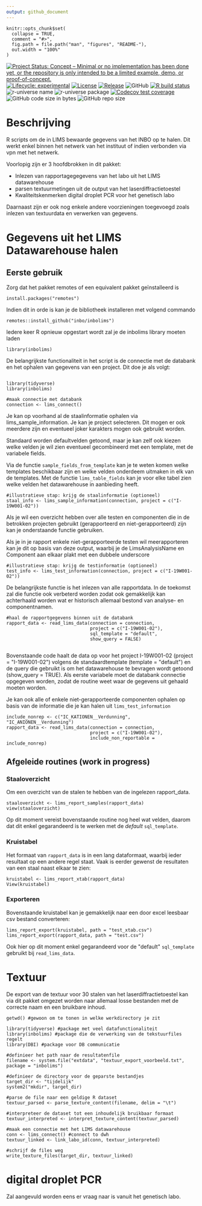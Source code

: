 ```yaml
---
output: github_document
---
```


<!-- README.md is generated from README.Rmd. Please edit that file -->

```{r, include = FALSE}
knitr::opts_chunk$set(
  collapse = TRUE,
  comment = "#>",
  fig.path = file.path("man", "figures", "README-"),
  out.width = "100%"
)
```

<!-- badges: start -->
[![Project Status: Concept – Minimal or no implementation has been done yet, or the repository is only intended to be a limited example, demo, or proof-of-concept.](https://www.repostatus.org/badges/latest/concept.svg)](https://www.repostatus.org/#concept)
[![Lifecycle: experimental](https://img.shields.io/badge/lifecycle-experimental-orange.svg)](https://lifecycle.r-lib.org/articles/stages.html#experimental)
[![License](https://img.shields.io/badge/license-GPL--3-blue.svg?style=flat)](https://www.gnu.org/licenses/gpl-3.0.html)
[![Release](https://img.shields.io/github/release/inbo/inbolims.svg)](https://github.com/inbo/inbolims/releases)
![GitHub](https://img.shields.io/github/license/inbo/inbolims)
[![R build status](https://github.com/inbo/inbolims/workflows/check%20package%20on%20main/badge.svg)](https://github.com/inbo/inbolims/actions)
![r-universe name](https://inbo.r-universe.dev/badges/:name?color=c04384)
![r-universe package](https://inbo.r-universe.dev/badges/inbolims)
[![Codecov test coverage](https://codecov.io/gh/inbo/inbolims/branch/main/graph/badge.svg)](https://app.codecov.io/gh/inbo/inbolims?branch=main)
![GitHub code size in bytes](https://img.shields.io/github/languages/code-size/inbo/inbolims.svg)
![GitHub repo size](https://img.shields.io/github/repo-size/inbo/inbolims.svg)
<!-- badges: end -->


# Beschrijving

R scripts om de in LIMS bewaarde gegevens van het INBO op te halen. Dit werkt enkel binnen het netwerk van het instituut of indien verbonden via vpn met het netwerk.

Voorlopig zijn er 3 hoofdbrokken in dit pakket:

- Inlezen van rapportagegegevens van het labo uit het LIMS datawarehouse
- parsen textuurmetingen uit de output van het laserdiffractietoestel 
- Kwaliteitskenmerken digital droplet PCR voor het genetisch labo

Daarnaast zijn er ook nog enkele andere voorzieningen toegevoegd zoals inlezen van textuurdata en verwerken van gegevens.

# Gegevens uit het LIMS Datawarehouse halen

## Eerste gebruik


Zorg dat het pakket remotes of een equivalent pakket geïnstalleerd is

````
install.packages("remotes")

````

Indien dit in orde is kan je de bibliotheek installeren met volgend commando

````
remotes::install_github("inbo/inbolims")

````

Iedere keer R opnieuw opgestart wordt zal je de inbolims library moeten laden

````
library(inbolims)

```` 

De belangrijkste functionaliteit in het script is de connectie met de databank en het ophalen van gegevens van een project. Dit doe je als volgt:

```` 

library(tidyverse)
library(inbolims)

#maak connectie met databank
connection <- lims_connect()

````

Je kan op voorhand al de staalinformatie ophalen via lims_sample_information.
Je kan je project selecteren. Dit mogen er ook meerdere zijn en eventueel joker
karakters mogen ook gebruikt worden.

Standaard worden defaultvelden getoond, maar je kan zelf ook kiezen welke velden je wil zien eventueel gecombineerd met een template, met de variabele fields.

Via de functie `sample_fields_from_template` kan je te weten komen welke templates beschikbaar zijn en welke velden onderdeem uitmaken in elk van de templates. Met de functie `lims_table_fields` kan je voor elke tabel zien welke velden het datawarehouse in aanbieding heeft.

````
#illustratieve stap: krijg de staalinformatie (optioneel)
staal_info <- lims_sample_information(connection, project = c("I-19W001-02"))

````

Als je wil een overzicht hebben over alle testen en componenten die in de betrokken projecten gebruikt (gerapporteerd en niet-gerapporteerd) zijn kan je onderstaande functie gebruiken.

Als je in je rapport enkele niet-gerapporteerde testen wil meerapporteren kan je dit op basis van deze output, waarbij je de LimsAnalysisName en Component aan elkaar plakt met een dubbele underscore 

````
#illustratieve stap: krijg de testinformatie (optioneel)
test_info <- lims_test_information(connection, project = c("I-19W001-02"))

````




De belangrijkste functie is het inlezen van alle rapportdata.
In de toekomst zal die functie ook verbeterd worden zodat ook gemakkelijk kan achterhaald worden wat er historisch allemaal bestond van analyse- en componentnamen.

````
#haal de rapportgegevens binnen uit de databank
rapport_data <- read_lims_data(connection = connection, 
                               project = c("I-19W001-02"), 
                               sql_template = "default", 
                               show_query = FALSE)
                                 
```` 
Bovenstaande code haalt de data op voor het project I-19W001-02 (project = "I-19W001-02") volgens de standaardtemplate  (template = "default") en de query die gebruikt is om het datawarehouse te bevragen wordt getoond (show_query = TRUE). Als eerste variabele moet de databank connectie opgegeven worden, zodat de routine weet waar de gegevens uit gehaald moeten worden.

Je kan ook alle of enkele niet-gerapporteerde componenten ophalen op basis van de informatie die je kan halen uit `lims_test_information`

````
include_nonrep <- c("IC_KATIONEN__Verdunning", "IC_ANIONEN__Verdunning")
rapport_data <- read_lims_data(connection = connection, 
                               project = c("I-19W001-02"),
                               include_non_reportable = include_nonrep)

````

## Afgeleide routines (work in progress)


### Staaloverzicht

Om een overzicht van de stalen te hebben van de ingelezen rapport_data.

````
staaloverzicht <- lims_report_samples(rapport_data)
view(staaloverzicht)

```` 
Op dit moment vereist bovenstaande routine nog heel wat velden, daarom dat dit enkel gegarandeerd is te werken met de *default* `sql_template`.

### Kruistabel

Het formaat van `rapport_data` is in een lang dataformaat, waarbij ieder resultaat op een andere regel staat. Vaak is eerder gewenst de resultaten van een staal naast elkaar te zien:

````
kruistabel <- lims_report_xtab(rapport_data)
View(kruistabel)

```` 

### Exporteren

Bovenstaande kruistabel kan je gemakkelijk naar een door excel leesbaar csv bestand converteren:

````
lims_report_export(kruistabel, path = "test_xtab.csv")
lims_report_export(rapport_data, path = "test.csv")

```` 
Ook hier op dit moment enkel gegarandeerd voor de "default" `sql_template` gebruikt bij `read_lims_data`.

# Textuur

De export van de textuur voor 30 stalen van het laserdiffractietoestel kan via dit pakket omgezet worden naar allemaal losse bestanden met de correcte naam en een bruikbare inhoud.

````
getwd() #gewoon om te tonen in welke werkdirectory je zit

library(tidyverse) #package met veel datafunctionaliteit
library(inbolims) #package die de verwerking van de tekstuurfiles regelt
library(DBI) #package voor DB communicatie

#definieer het path naar de resultatenfile
filename <- system.file("extdata", "textuur_export_voorbeeld.txt", package = "inbolims")

#definieer de directory voor de geparste bestandjes
target_dir <- "tijdelijk"
system2("mkdir", target_dir)

#parse de file naar een geldige R dataset
textuur_parsed <- parse_texture_content(filename, delim = "\t")

#interpreteer de dataset tot een inhoudelijk bruikbaar formaat
textuur_interpreted <- interpret_texture_content(textuur_parsed)

#maak een connectie met het LIMS datawarehouse
conn <- lims_connect() #connect to dwh
textuur_linked <- link_labo_id(conn, textuur_interpreted)

#schrijf de files weg
write_texture_files(target_dir, textuur_linked)

````
# digital droplet PCR

Zal aangevuld worden eens er vraag naar is vanuit het genetisch labo.
